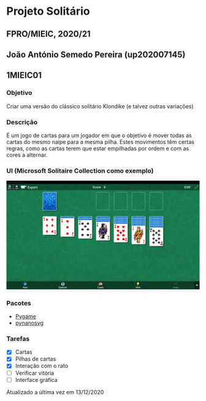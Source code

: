 # Projeto Solitário

## FPRO/MIEIC, 2020/21

## João António Semedo Pereira (up202007145)

## 1MIEIC01

### Objetivo

Criar uma versão do clássico solitário Klondike (e talvez outras variações)

### Descrição

É um jogo de cartas para um jogador em que o objetivo é mover todas as cartas do mesmo naipe para a mesma pilha. Estes movimentos têm certas regras, como as cartas terem que estar empilhadas por ordem e com as cores a alternar.

### UI (Microsoft Solitaire Collection como exemplo)

![UI](microsoft-solitaire-collection.png)

### Pacotes

- [Pygame](https://www.pygame.org)
- [pynanosvg](https://github.com/ethanhs/pynanosvg)

### Tarefas

- [x] Cartas
- [x] Pilhas de cartas
- [x] Interação com o rato
- [ ] Verificar vitória
- [ ] Interface gráfica

Atualizado a última vez em 13/12/2020
